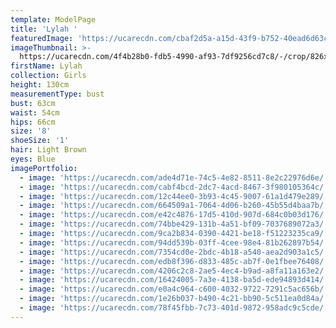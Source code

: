 ```yaml
---
template: ModelPage
title: 'Lylah '
featuredImage: 'https://ucarecdn.com/cbaf2d5a-a15d-43f9-b752-40ead6d63c9a/'
imageThumbnail: >-
  https://ucarecdn.com/4f4b28b0-fdb5-4990-af93-7df9256cd7c8/-/crop/826x1113/922,95/-/preview/
firstName: Lylah
collection: Girls
height: 130cm
measurementType: bust
bust: 63cm
waist: 54cm
hips: 66cm
size: '8'
shoeSize: '1'
hair: Light Brown
eyes: Blue
imagePortfolio:
  - image: 'https://ucarecdn.com/ade4d71e-74c5-4e82-8511-8e2c22976d6e/'
  - image: 'https://ucarecdn.com/cabf4bcd-2dc7-4acd-8467-3f980105364c/'
  - image: 'https://ucarecdn.com/12c44ee0-3b93-4c45-9007-61a1d479e289/'
  - image: 'https://ucarecdn.com/664509a1-7064-4d06-b260-45b55d4baa7b/'
  - image: 'https://ucarecdn.com/e42c4876-17d5-410d-907d-684c0b03d176/'
  - image: 'https://ucarecdn.com/74bbe429-131b-4a51-bf09-7037689072a3/'
  - image: 'https://ucarecdn.com/9ca2b834-0390-4421-be18-f51223235ca9/'
  - image: 'https://ucarecdn.com/94dd539b-03ff-4cee-98e4-81b262897b54/'
  - image: 'https://ucarecdn.com/7354cd0e-2bdc-4b18-a540-aea2d903a1c5/'
  - image: 'https://ucarecdn.com/edb8f396-d833-485c-ab7f-0e1fbee76408/'
  - image: 'https://ucarecdn.com/4206c2c8-2ae5-4ec4-b9ad-a8fa11a163e2/'
  - image: 'https://ucarecdn.com/16424005-7a3e-4138-ba5d-ede94893d414/'
  - image: 'https://ucarecdn.com/e0a4c964-c600-4032-9722-7291c5ac656b/'
  - image: 'https://ucarecdn.com/1e26b037-b490-4c21-bb90-5c511ea0d84a/'
  - image: 'https://ucarecdn.com/78f45fbb-7c73-401d-9872-958adc9c5cde/'
---
```


